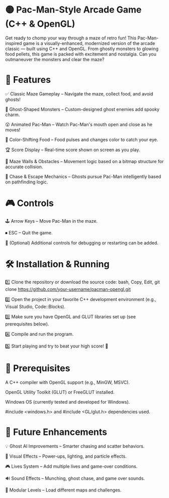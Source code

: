 # 🟡 Pac-Man-Style Arcade Game (C++ & OpenGL)
Get ready to chomp your way through a maze of retro fun! This Pac-Man-inspired game is a visually-enhanced, modernized version of the arcade classic — built using C++ and OpenGL. From ghostly monsters to glowing food pellets, this game is packed with excitement and nostalgia. Can you outmaneuver the monsters and clear the maze?

# 🚀 Features
✅ Classic Maze Gameplay – Navigate the maze, collect food, and avoid ghosts!

👻 Ghost-Shaped Monsters – Custom-designed ghost enemies add spooky charm.

😮 Animated Pac-Man – Watch Pac-Man's mouth open and close as he moves!

🌈 Color-Shifting Food – Food pulses and changes color to catch your eye.

🏆 Score Display – Real-time score shown on screen as you play.

🧱 Maze Walls & Obstacles – Movement logic based on a bitmap structure for accurate collision.

🎯 Chase & Escape Mechanics – Ghosts pursue Pac-Man intelligently based on pathfinding logic.

# 🎮 Controls
🕹 Arrow Keys – Move Pac-Man in the maze.

⏹ ESC – Quit the game.

🔁 (Optional) Additional controls for debugging or restarting can be added.

# 🛠 Installation & Running
1️⃣ Clone the repository or download the source code:
bash, 
Copy,
Edit,
git clone https://github.com/your-username/pacman-opengl.git

2️⃣ Open the project in your favorite C++ development environment (e.g., Visual Studio, Code::Blocks).

3️⃣ Make sure you have OpenGL and GLUT libraries set up (see prerequisites below).

4️⃣ Compile and run the program.

5️⃣ Start playing and try to beat your high score! 🎯

# 📌 Prerequisites
A C++ compiler with OpenGL support (e.g., MinGW, MSVC).

OpenGL Utility Toolkit (GLUT) or FreeGLUT installed.

Windows OS (currently tested and developed for Windows).

#include <windows.h> and #include <GL/glut.h> dependencies used.

# 🌟 Future Enhancements
💡 Ghost AI Improvements – Smarter chasing and scatter behaviors.

🎨 Visual Effects – Power-ups, lighting, and particle effects.

🎮 Lives System – Add multiple lives and game-over conditions.

🔊 Sound Effects – Munching, ghost chase, and game over sounds.

🧩 Modular Levels – Load different maps and challenges.
